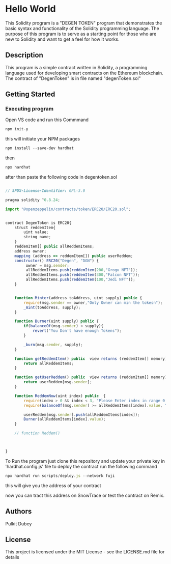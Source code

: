 # Hello World

This Solidity program is a "DEGEN TOKEN" program that demonstrates the basic syntax and functionality of the Solidity programming language. The purpose of this program is to serve as a starting point for those who are new to Solidity and want to get a feel for how it works.

## Description

This program is a simple contract written in Solidity, a programming language used for developing smart contracts on the Ethereum blockchain. The contract of "DegenToken" is in file named "degenToken.sol"


## Getting Started

### Executing program

Open VS code and run this Commmand

```javascript
npm init-y
```

this will initiate your NPM packages

```javascript
npm install --save-dev hardhat
```

then

```javascript
npx hardhat
```

after than paste the following code in degentoken.sol

```javascript

// SPDX-License-Identifier: GPL-3.0

pragma solidity ^0.8.24;

import "@openzeppelin/contracts/token/ERC20/ERC20.sol";


contract DegenToken is ERC20{
    struct reddemItem{
        uint value;
        string name;
    }
    reddemItem[] public allReddemItems;
    address owner;
    mapping (address => reddemItem[]) public userReddem;
    constructor() ERC20("Degen", "DGN") {
         owner = msg.sender;      
         allReddemItems.push(reddemItem(200,"Grogu NFT"));   
         allReddemItems.push(reddemItem(300,"Falcon NFT"));   
         allReddemItems.push(reddemItem(100,"Jedi NFT"));   
    }


    function Minter(address toAddress, uint supply) public {
        require(msg.sender == owner,"Only Owner can min the tokesn");
        _mint(toAddress, supply);
    }

    function Burner(uint supply) public {
        if(balanceOf(msg.sender) < supply){
            revert("You Don't have enough Tokens");
        }

        _burn(msg.sender, supply);
    }

    function getReddemItem() public  view returns (reddemItem[] memory){
        return allReddemItems;
    }

    function getUserReddem() public  view returns (reddemItem[] memory){
        return userReddem[msg.sender];
    }

    function ReddemNow(uint index) public  {
        require(index > 0 && index < 3, "Please Enter index in range 0 to 2");
        require(balanceOf(msg.sender) >= allReddemItems[index].value, "You don't have enough Tokens");

        userReddem[msg.sender].push(allReddemItems[index]);
        Burner(allReddemItems[index].value);
    }

    // function Reddem()



}

```

To Run the program just clone this repository and update your private key in 'hardhat.config.js' file
to deploy the contract run the following command
```javascript
npx hardhat run scripts/deploy.js --network fuji
```

this will give you the address of your contract

now you can tract this address on SnowTrace or test the contract on Remix.

## Authors

Pulkit Dubey 

## License

This project is licensed under the MIT License - see the LICENSE.md file for details
